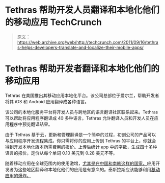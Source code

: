 # Tethras 帮助开发人员翻译和本地化他们的移动应用 TechCrunch

> 原文：<https://web.archive.org/web/http://techcrunch.com/2011/09/16/tethras-helps-developers-translate-and-localize-their-mobile-apps/>

# Tethras 帮助开发者翻译和本地化他们的移动应用

Tethras 在美国推出其移动应用本地化平台。该公司总部位于爱尔兰，帮助开发者将其 iOS 和 Android 应用翻译成各种语言。

该公司的本地化服务平台将开发人员与跨地区的语言翻译社区联系起来。Tethras 可以帮助将应用程序翻译成 40 多种语言。Tethras 允许翻译人员和开发人员在应用程序中预览翻译结果。

由于 Tethras 基于云，更新和管理翻译是一个简单的过程，初创公司的产品可以与应用程序开发流程集成。你只需将你的应用上传到 Tethras 的平台上，你就会得到开发本地化版本所需费用的报价。上传后统计 app 中的字数，生成四十多种语言的报价。定价从每个单词 0.10 美元到 0.28 美元不等。

随着移动应用在全球范围内的使用激增，[尤其是在中国和南韩这样的国家，](https://web.archive.org/web/20230205023430/https://techcrunch.com/2011/06/21/distimo-china-now-the-second-largest-iphone-app-market-after-the-u-s/)应用开发者为这些地区翻译和本地化他们的应用是有意义的。泰斯拉斯应该能够利用[移动应用的爆炸。](https://web.archive.org/web/20230205023430/https://techcrunch.com/2011/06/28/idc-predicts-183-billion-mobile-app-downloads-by-2015-rise-of-in-app-purchasing/)